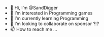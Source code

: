 - 👋 Hi, I’m @SandDigger
- 👀 I’m interested in Programming games
- 🌱 I’m currently learning Programming
- 💞️ I’m looking to collaborate on sponsor ?!?
- 📫 How to reach me ...

<!---
SandDigger/SandDigger is a ✨ special ✨ repository because its `README.md` (this file) appears on your GitHub profile.
You can click the Preview link to take a look at your changes.
--->
